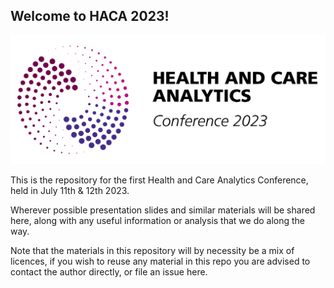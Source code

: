 
## Welcome to HACA 2023!

![](logo.png)

This is the repository for the first Health and Care Analytics Conference, held in July 11th & 12th 2023.

Wherever possible presentation slides and similar materials will be shared here, along with any useful information or analysis that we do along the way.

Note that the materials in this repository will by necessity be a mix of licences, if you wish to reuse any material in this repo you are advised to contact the author directly, or file an issue here.
